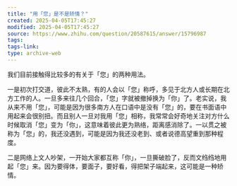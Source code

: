 ```yaml
---
title: "用「您」是不是矫情？"
created: 2025-04-05T17:45:27
modified: 2025-04-05T17:45:27
source: https://www.zhihu.com/question/20587615/answer/15796987
tags:
tags-link:
type: archive-web
---
```

我们目前接触得比较多的有关于「您」的两种用法。

一是初次打交道，彼此不太熟，有的人会以「您」称呼，多见于北方人或长期在北方工作的人。一旦多来往几个回合，「您」字就被撤掉换为「你」了。老实说，我从来不用「您」，可能是因为很多南方人在口语中是没有「您」的，要在书面语中用起来会很别扭。而且别人一旦对我用「您」相称，我常常会好奇地关注对方什么时候取消「您」变为「你」，这意味着彼此更为熟络，距离感消除了。一以贯之被称为「您」的，我还没遇到，可能是因为我还没老到、或者说德高望重到那种程度。

二是网络上文人吵架，一开始大家都互称「你」，一旦撕破脸了，反而文绉绉地用起「您」来。因为要得体，要面子，要好看，得把架子端起来，这可能是一种矫情。